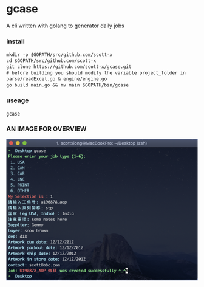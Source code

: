 # gcase
A cli written with golang to generator daily jobs
### install
```
mkdir -p $GOPATH/src/github.com/scott-x
cd $GOPATH/src/github.com/scott-x
git clone https://github.com/scott-x/gcase.git
# before building you should modify the variable project_folder in parse/readExcel.go & engine/engine.go
go build main.go && mv main $GOPATH/bin/gcase
```
### useage
```
gcase
```
### AN IMAGE FOR OVERVIEW
![](./imgs/1.png)
